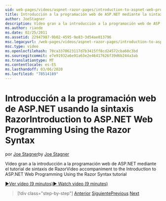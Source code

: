 ```yaml
---
uid: web-pages/videos/aspnet-razor-pages/introduction-to-aspnet-web-programming-using-the-razor-syntax
title: Introducción a la programación web de ASP.NET mediante la sintaxis Razor | Microsoft Docs
author: JoeStagner
description: Vídeo gran a la introducción a la programación web de ASP.NET mediante el tutorial de sintaxis de Razor
ms.author: riande
ms.date: 02/25/2011
ms.assetid: 22947987-9b02-4595-9e83-3d54ae013796
msc.legacyurl: /web-pages/videos/aspnet-razor-pages/introduction-to-aspnet-web-programming-using-the-razor-syntax
msc.type: video
ms.openlocfilehash: 70ca3370623117d7b3415ff8cd24572cba60c3bd
ms.sourcegitcommit: e7e91932a6e91a63e2e46417626f39d6b244a3ab
ms.translationtype: MT
ms.contentlocale: es-ES
ms.lasthandoff: 03/06/2020
ms.locfileid: "78514189"
---
```

# <a name="introduction-to-aspnet-web-programming-using-the-razor-syntax"></a><span data-ttu-id="09c39-103">Introducción a la programación web de ASP.NET usando la sintaxis Razor</span><span class="sxs-lookup"><span data-stu-id="09c39-103">Introduction to ASP.NET Web Programming Using the Razor Syntax</span></span>

<span data-ttu-id="09c39-104">por [Joe Stagner](https://github.com/JoeStagner)</span><span class="sxs-lookup"><span data-stu-id="09c39-104">by [Joe Stagner](https://github.com/JoeStagner)</span></span>

<span data-ttu-id="09c39-105">Vídeo gran a la introducción a la programación web de ASP.NET mediante el tutorial de sintaxis de Razor</span><span class="sxs-lookup"><span data-stu-id="09c39-105">Video accompaniment to the Introduction to ASP.NET Web Programming Using the Razor Syntax tutorial</span></span>

[<span data-ttu-id="09c39-106">&#9654;Ver vídeo (9 minutos)</span><span class="sxs-lookup"><span data-stu-id="09c39-106">&#9654; Watch video (9 minutes)</span></span>](https://channel9.msdn.com/Blogs/ASP-NET-Site-Videos/introduction-to-aspnet-web-programming-using-the-razor-syntax)

> [!div class="step-by-step"]
> <span data-ttu-id="09c39-107">[Anterior](getting-started-with-webmatrix-and-aspnet-web-pages.md)
> [Siguiente](creating-a-consistent-look-part-1.md)</span><span class="sxs-lookup"><span data-stu-id="09c39-107">[Previous](getting-started-with-webmatrix-and-aspnet-web-pages.md)
[Next](creating-a-consistent-look-part-1.md)</span></span>
